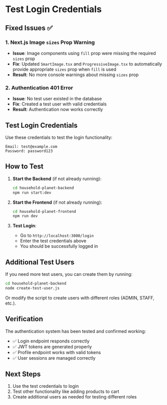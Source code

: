 # Test Login Credentials

## Fixed Issues ✅

### 1. Next.js Image `sizes` Prop Warning
- **Issue**: Image components using `fill` prop were missing the required `sizes` prop
- **Fix**: Updated `SmartImage.tsx` and `ProgressiveImage.tsx` to automatically provide appropriate `sizes` prop when `fill` is used
- **Result**: No more console warnings about missing `sizes` prop

### 2. Authentication 401 Error
- **Issue**: No test user existed in the database
- **Fix**: Created a test user with valid credentials
- **Result**: Authentication now works correctly

## Test Login Credentials

Use these credentials to test the login functionality:

```
Email: test@example.com
Password: password123
```

## How to Test

1. **Start the Backend** (if not already running):
   ```bash
   cd household-planet-backend
   npm run start:dev
   ```

2. **Start the Frontend** (if not already running):
   ```bash
   cd household-planet-frontend
   npm run dev
   ```

3. **Test Login**:
   - Go to `http://localhost:3000/login`
   - Enter the test credentials above
   - You should be successfully logged in

## Additional Test Users

If you need more test users, you can create them by running:

```bash
cd household-planet-backend
node create-test-user.js
```

Or modify the script to create users with different roles (ADMIN, STAFF, etc.).

## Verification

The authentication system has been tested and confirmed working:
- ✅ Login endpoint responds correctly
- ✅ JWT tokens are generated properly  
- ✅ Profile endpoint works with valid tokens
- ✅ User sessions are managed correctly

## Next Steps

1. Use the test credentials to login
2. Test other functionality like adding products to cart
3. Create additional users as needed for testing different roles